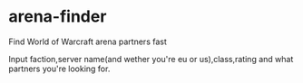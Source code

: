 # arena-finder
Find World of Warcraft arena partners fast

Input faction,server name(and wether you're eu or us),class,rating and what partners you're looking for. 
